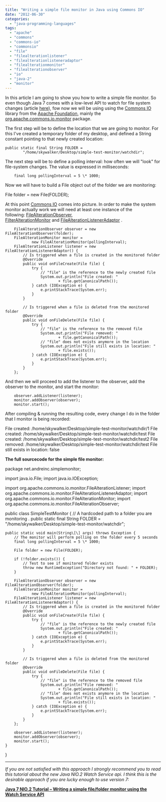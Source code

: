 ```yaml
---
title: "Writing a simple file monitor in Java using Commons IO"
date: "2012-06-30"
categories: 
  - "java-programming-languages"
tags: 
  - "apache"
  - "commons"
  - "commons-io"
  - "commonsio"
  - "file"
  - "filealterationlistener"
  - "filealterationlisteneradaptor"
  - "filealterationmonitor"
  - "filealterationobserver"
  - "io"
  - "java-2"
  - "monitor"
---
```


In this article I am going to show you how to write a simple file monitor. So even though Java 7 comes with a low-level API to watch for file system changes (article [here](http://java.dzone.com/news/how-watch-file-system-changes)), fow now we will be using using the [Commons IO](http://commons.apache.org/io/) library from the [Apache Foundation](http://www.apache.org/), mainly the [org.apache.commons.io.monitor](http://commons.apache.org/io/api-release/index.html?org/apache/commons/io/monitor/package-summary.html) package.

The first step will be to define the location that we are going to monitor. For this I've created a temporary folder of my desktop, and defined a String constant pointing to that newly created location:

    public static final String FOLDER =
            "/home/skywalker/Desktop/simple-test-monitor/watchdir";

The next step will be to define a polling interval: how often we will "look" for file-system changes. The value is expressed in milliseconds:

        final long pollingInterval = 5 \* 1000;

Now we will have to build a File object out of the folder we are monitoring:

File folder = new File(FOLDER);

At this point [Commons IO](http://commons.apache.org/io/) comes into picture. In order to make the system monitor actually work we will need at least one instance of the following: [FileAlterationObserver](http://commons.apache.org/io/api-release/org/apache/commons/io/monitor/FileAlterationObserver.html), [FilterAlterationMonitor](http://commons.apache.org/io/api-release/org/apache/commons/io/monitor/FileAlterationMonitor.html) and [FileAlterationListenerAdaptor](http://commons.apache.org/io/api-release/org/apache/commons/io/monitor/FileAlterationListenerAdaptor.html) .

        FileAlterationObserver observer = new FileAlterationObserver(folder);
        FileAlterationMonitor monitor =
                new FileAlterationMonitor(pollingInterval);
        FileAlterationListener listener = new FileAlterationListenerAdaptor() {
            // Is triggered when a file is created in the monitored folder
            @Override
            public void onFileCreate(File file) {
                try {
                    // "file" is the reference to the newly created file
                    System.out.println("File created: "
                            + file.getCanonicalPath());
                } catch (IOException e) {
                    e.printStackTrace(System.err);
                }
            }

            // Is triggered when a file is deleted from the monitored folder
            @Override
            public void onFileDelete(File file) {
                try {
                    // "file" is the reference to the removed file
                    System.out.println("File removed: "
                            + file.getCanonicalPath());
                    // "file" does not exists anymore in the location
                    System.out.println("File still exists in location: "
                            + file.exists());
                } catch (IOException e) {
                    e.printStackTrace(System.err);
                }
            }
        };

And then we will proceed to add the listener to the observer, add the observer to the monitor, and start the monitor:

        observer.addListener(listener);
        monitor.addObserver(observer);
        monitor.start();

After compiling & running the resulting code, every change I do in the folder that I monitor is being recorded:

File created: /home/skywalker/Desktop/simple-test-monitor/watchdir/1
File created: /home/skywalker/Desktop/simple-test-monitor/watchdir/test
File created: /home/skywalker/Desktop/simple-test-monitor/watchdir/test2
File removed: /home/skywalker/Desktop/simple-test-monitor/watchdir/test
File still exists in location: false

**The full sourcecode for the simple file monitor:**

package net.andreinc.simplemonitor;

import java.io.File;
import java.io.IOException;

import org.apache.commons.io.monitor.FileAlterationListener;
import org.apache.commons.io.monitor.FileAlterationListenerAdaptor;
import org.apache.commons.io.monitor.FileAlterationMonitor;
import org.apache.commons.io.monitor.FileAlterationObserver;

public class SimpleTestMonitor {
    // A hardcoded path to a folder you are monitoring .
    public static final String FOLDER =
            "/home/skywalker/Desktop/simple-test-monitor/watchdir";

    public static void main(String\[\] args) throws Exception {
        // The monitor will perform polling on the folder every 5 seconds
        final long pollingInterval = 5 \* 1000;

        File folder = new File(FOLDER);

        if (!folder.exists()) {
            // Test to see if monitored folder exists
            throw new RuntimeException("Directory not found: " + FOLDER);
        }

        FileAlterationObserver observer = new FileAlterationObserver(folder);
        FileAlterationMonitor monitor =
                new FileAlterationMonitor(pollingInterval);
        FileAlterationListener listener = new FileAlterationListenerAdaptor() {
            // Is triggered when a file is created in the monitored folder
            @Override
            public void onFileCreate(File file) {
                try {
                    // "file" is the reference to the newly created file
                    System.out.println("File created: "
                            + file.getCanonicalPath());
                } catch (IOException e) {
                    e.printStackTrace(System.err);
                }
            }

            // Is triggered when a file is deleted from the monitored folder
            @Override
            public void onFileDelete(File file) {
                try {
                    // "file" is the reference to the removed file
                    System.out.println("File removed: "
                            + file.getCanonicalPath());
                    // "file" does not exists anymore in the location
                    System.out.println("File still exists in location: "
                            + file.exists());
                } catch (IOException e) {
                    e.printStackTrace(System.err);
                }
            }
        };

        observer.addListener(listener);
        monitor.addObserver(observer);
        monitor.start();
    }
}

* * *

_If you are not satisfied with this approach I strongly recommend you to read this tutorial about the new Java NIO.2 Watch Service api. I think this is the desirable approach if you are lucky enough to use version 7:_

**[Java 7 NIO.2 Tutorial – Writing a simple file/folder monitor using the Watch Service API](2013/12/06/java-7-nio-2-tutorial-writing-a-simple-filefolder-monitor-using-the-watch-service-api/)**
